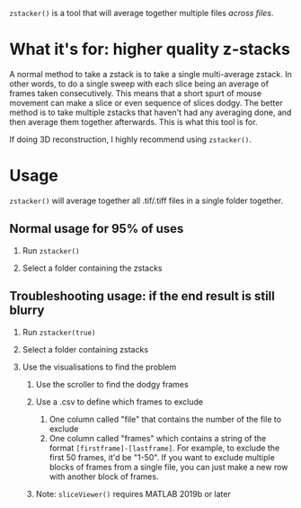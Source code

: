 `zstacker()` is a tool that will average together multiple files *across files*.


# What it's for: higher quality z-stacks

A normal method to take a zstack is to take a single multi-average zstack. In other words, to do a single sweep with each slice being an average of frames taken consecutively. This means that a short spurt of mouse movement can make a slice or even sequence of slices dodgy. The better method is to take multiple zstacks that haven't had any averaging done, and then average them together afterwards. This is what this tool is for.

If doing 3D reconstruction, I highly recommend using `zstacker()`.

# Usage
`zstacker()` will average together all .tif/.tiff files in a single folder together.

## Normal usage for 95% of uses

1. Run `zstacker()`

2. Select a folder containing the zstacks

## Troubleshooting usage: if the end result is still blurry

1. Run `zstacker(true)`

2. Select a folder containing zstacks

3. Use the visualisations to find the problem
   
   1. Use the scroller to find the dodgy frames
   
   2. Use a .csv to define which frames to exclude
      1. One column called "file" that contains the number of the file to exclude
      2. One column called "frames" which contains a string of the format `[firstframe]-[lastframe]`. For example, to exclude the first 50 frames, it'd be "1-50". If you want to exclude multiple blocks of frames from a single file, you can just make a new row with another block of frames.
   3. Note: `sliceViewer()` requires MATLAB 2019b or later


